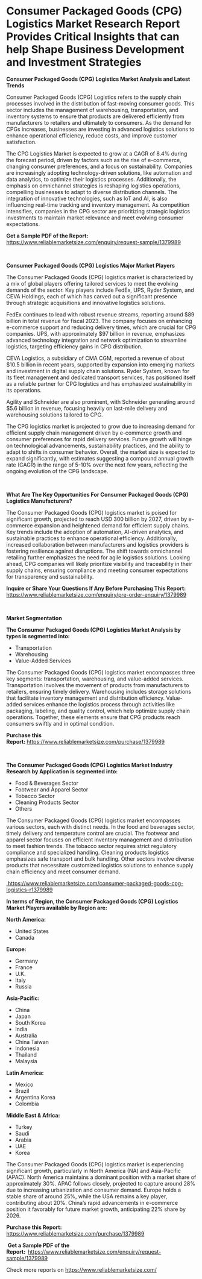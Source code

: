 <p><h1>Consumer Packaged Goods (CPG) Logistics Market Research Report Provides Critical Insights that can help Shape Business Development and Investment Strategies</h1></p><p><strong>Consumer Packaged Goods (CPG) Logistics Market Analysis and Latest Trends</strong></p>
<p><p>Consumer Packaged Goods (CPG) Logistics refers to the supply chain processes involved in the distribution of fast-moving consumer goods. This sector includes the management of warehousing, transportation, and inventory systems to ensure that products are delivered efficiently from manufacturers to retailers and ultimately to consumers. As the demand for CPGs increases, businesses are investing in advanced logistics solutions to enhance operational efficiency, reduce costs, and improve customer satisfaction.</p><p>The CPG Logistics Market is expected to grow at a CAGR of 8.4% during the forecast period, driven by factors such as the rise of e-commerce, changing consumer preferences, and a focus on sustainability. Companies are increasingly adopting technology-driven solutions, like automation and data analytics, to optimize their logistics processes. Additionally, the emphasis on omnichannel strategies is reshaping logistics operations, compelling businesses to adapt to diverse distribution channels. The integration of innovative technologies, such as IoT and AI, is also influencing real-time tracking and inventory management. As competition intensifies, companies in the CPG sector are prioritizing strategic logistics investments to maintain market relevance and meet evolving consumer expectations.</p></p>
<p><strong>Get a Sample PDF of the Report:&nbsp;</strong> <a href="https://www.reliablemarketsize.com/enquiry/request-sample/1379989?utm_campaign=2300&utm_medium=2&utm_source=Github&utm_content=ia&utm_term=11032025&utm_id=consumer-packaged-goods-cpg-logistics">https://www.reliablemarketsize.com/enquiry/request-sample/1379989</a></p>
<p>&nbsp;</p>
<p><strong>Consumer Packaged Goods (CPG) Logistics Major Market Players</strong></p>
<p><p>The Consumer Packaged Goods (CPG) logistics market is characterized by a mix of global players offering tailored services to meet the evolving demands of the sector. Key players include FedEx, UPS, Ryder System, and CEVA Holdings, each of which has carved out a significant presence through strategic acquisitions and innovative logistics solutions.</p><p>FedEx continues to lead with robust revenue streams, reporting around $89 billion in total revenue for fiscal 2023. The company focuses on enhancing e-commerce support and reducing delivery times, which are crucial for CPG companies. UPS, with approximately $97 billion in revenue, emphasizes advanced technology integration and network optimization to streamline logistics, targeting efficiency gains in CPG distribution.</p><p>CEVA Logistics, a subsidiary of CMA CGM, reported a revenue of about $10.5 billion in recent years, supported by expansion into emerging markets and investment in digital supply chain solutions. Ryder System, known for its fleet management and dedicated transport services, has positioned itself as a reliable partner for CPG logistics and has emphasized sustainability in its operations.</p><p>Agility and Schneider are also prominent, with Schneider generating around $5.6 billion in revenue, focusing heavily on last-mile delivery and warehousing solutions tailored to CPG.</p><p>The CPG logistics market is projected to grow due to increasing demand for efficient supply chain management driven by e-commerce growth and consumer preferences for rapid delivery services. Future growth will hinge on technological advancements, sustainability practices, and the ability to adapt to shifts in consumer behavior. Overall, the market size is expected to expand significantly, with estimates suggesting a compound annual growth rate (CAGR) in the range of 5-10% over the next few years, reflecting the ongoing evolution of the CPG landscape.</p></p>
<p>&nbsp;</p>
<p><strong>What Are The Key Opportunities For Consumer Packaged Goods (CPG) Logistics Manufacturers?</strong></p>
<p><p>The Consumer Packaged Goods (CPG) logistics market is poised for significant growth, projected to reach USD 300 billion by 2027, driven by e-commerce expansion and heightened demand for efficient supply chains. Key trends include the adoption of automation, AI-driven analytics, and sustainable practices to enhance operational efficiency. Additionally, increased collaboration between manufacturers and logistics providers is fostering resilience against disruptions. The shift towards omnichannel retailing further emphasizes the need for agile logistics solutions. Looking ahead, CPG companies will likely prioritize visibility and traceability in their supply chains, ensuring compliance and meeting consumer expectations for transparency and sustainability.</p></p>
<p><strong>Inquire or Share Your Questions If Any Before Purchasing This Report:</strong> <a href="https://www.reliablemarketsize.com/enquiry/pre-order-enquiry/1379989?utm_campaign=2300&utm_medium=2&utm_source=Github&utm_content=ia&utm_term=11032025&utm_id=consumer-packaged-goods-cpg-logistics">https://www.reliablemarketsize.com/enquiry/pre-order-enquiry/1379989</a></p>
<p>&nbsp;</p>
<p><strong>Market Segmentation</strong></p>
<p><strong>The Consumer Packaged Goods (CPG) Logistics Market Analysis by types is segmented into:</strong></p>
<p><ul><li>Transportation</li><li>Warehousing</li><li>Value-Added Services</li></ul></p>
<p><p>The Consumer Packaged Goods (CPG) logistics market encompasses three key segments: transportation, warehousing, and value-added services. Transportation involves the movement of products from manufacturers to retailers, ensuring timely delivery. Warehousing includes storage solutions that facilitate inventory management and distribution efficiency. Value-added services enhance the logistics process through activities like packaging, labeling, and quality control, which help optimize supply chain operations. Together, these elements ensure that CPG products reach consumers swiftly and in optimal condition.</p></p>
<p><strong>Purchase this Report:&nbsp;</strong><a href="https://www.reliablemarketsize.com/purchase/1379989?utm_campaign=2300&utm_medium=2&utm_source=Github&utm_content=ia&utm_term=11032025&utm_id=consumer-packaged-goods-cpg-logistics">https://www.reliablemarketsize.com/purchase/1379989</a></p>
<p>&nbsp;</p>
<p><strong>The Consumer Packaged Goods (CPG) Logistics Market Industry Research by Application is segmented into:</strong></p>
<p><ul><li>Food & Beverages Sector</li><li>Footwear and Apparel Sector</li><li>Tobacco Sector</li><li>Cleaning Products Sector</li><li>Others</li></ul></p>
<p><p>The Consumer Packaged Goods (CPG) logistics market encompasses various sectors, each with distinct needs. In the food and beverages sector, timely delivery and temperature control are crucial. The footwear and apparel sector focuses on efficient inventory management and distribution to meet fashion trends. The tobacco sector requires strict regulatory compliance and specialized handling. Cleaning products logistics emphasizes safe transport and bulk handling. Other sectors involve diverse products that necessitate customized logistics solutions to enhance supply chain efficiency and meet consumer demand.</p></p>
<p><a href="https://www.reliablemarketsize.com/consumer-packaged-goods-cpg-logistics-r1379989?utm_campaign=2300&utm_medium=2&utm_source=Github&utm_content=ia&utm_term=11032025&utm_id=consumer-packaged-goods-cpg-logistics">&nbsp;https://www.reliablemarketsize.com/consumer-packaged-goods-cpg-logistics-r1379989</a></p>
<p><strong>In terms of Region, the Consumer Packaged Goods (CPG) Logistics Market Players available by Region are:</strong></p>
<p>
    <p> <strong> North America: </strong>
        <ul>
            <li>United States</li>
            <li>Canada</li>
        </ul>
        </p> 
    <p> <strong> Europe: </strong>
        <ul>
            <li>Germany</li>
            <li>France</li>
            <li>U.K.</li>
            <li>Italy</li>
            <li>Russia</li>
        </ul>
        </p> 
    <p> <strong> Asia-Pacific: </strong>
        <ul>
            <li>China</li>
            <li>Japan</li>
            <li>South Korea</li>
            <li>India</li>
            <li>Australia</li>
            <li>China Taiwan</li>
            <li>Indonesia</li>
            <li>Thailand</li>
            <li>Malaysia</li>
        </ul>
        </p> 
    <p> <strong> Latin America: </strong>
        <ul>
            <li>Mexico</li>
            <li>Brazil</li>
            <li>Argentina Korea</li>
            <li>Colombia</li>
        </ul>
        </p> 
    <p> <strong> Middle East & Africa: </strong>
        <ul>
            <li>Turkey</li>
            <li>Saudi</li>
            <li>Arabia</li>
            <li>UAE</li>
            <li>Korea</li>
        </ul>
    </p>
    </p>
<p><p>The Consumer Packaged Goods (CPG) logistics market is experiencing significant growth, particularly in North America (NA) and Asia-Pacific (APAC). North America maintains a dominant position with a market share of approximately 30%. APAC follows closely, projected to capture around 28% due to increasing urbanization and consumer demand. Europe holds a stable share of around 25%, while the USA remains a key player, contributing about 20%. China’s rapid advancements in e-commerce position it favorably for future market growth, anticipating 22% share by 2026.</p></p>
<p><strong>Purchase this Report: </strong><a href="https://www.reliablemarketsize.com/purchase/1379989?utm_campaign=2300&utm_medium=2&utm_source=Github&utm_content=ia&utm_term=11032025&utm_id=consumer-packaged-goods-cpg-logistics">https://www.reliablemarketsize.com/purchase/1379989</a></p>
<p>&nbsp;<strong>Get a Sample PDF of the Report:&nbsp;&nbsp;</strong><a href="https://www.reliablemarketsize.com/enquiry/request-sample/1379989?utm_campaign=2300&utm_medium=2&utm_source=Github&utm_content=ia&utm_term=11032025&utm_id=consumer-packaged-goods-cpg-logistics">https://www.reliablemarketsize.com/enquiry/request-sample/1379989</a></p>
<p><strong></strong></p>
<p>Check more reports on <a href="https://www.reliablemarketsize.com/?utm_campaign=2300&utm_medium=2&utm_source=Github&utm_content=ia&utm_term=11032025&utm_id=consumer-packaged-goods-cpg-logistics">https://www.reliablemarketsize.com/</a></p>
